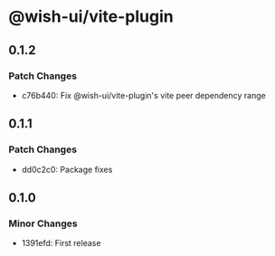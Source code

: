 # @wish-ui/vite-plugin

## 0.1.2

### Patch Changes

- c76b440: Fix @wish-ui/vite-plugin's vite peer dependency range

## 0.1.1

### Patch Changes

- dd0c2c0: Package fixes

## 0.1.0

### Minor Changes

- 1391efd: First release

